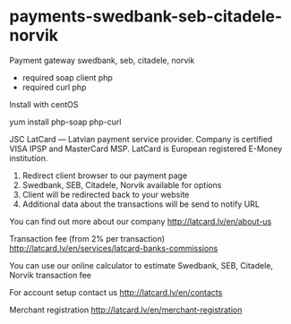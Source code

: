 # payments-swedbank-seb-citadele-norvik
Payment gateway swedbank, seb, citadele, norvik

* required soap client php
* required curl php

Install with centOS

yum install php-soap php-curl

JSC LatCard — Latvian payment service provider. Company is certified VISA IPSP and MasterCard MSP. LatCard is European registered E-Money institution.

1. Redirect client browser to our payment page
2. Swedbank, SEB, Citadele, Norvik available for options
3. Client will be redirected back to your website
4. Additional data about the transactions will be send to notify URL

You can find out more about our company
http://latcard.lv/en/about-us

Transaction fee (from 2% per transaction)
http://latcard.lv/en/services/latcard-banks-commissions

You can use our online calculator to estimate Swedbank, SEB, Citadele, Norvik transaction fee

For account setup contact us
http://latcard.lv/en/contacts

Merchant registration
http://latcard.lv/en/merchant-registration
